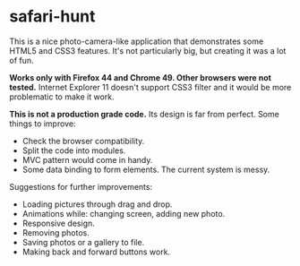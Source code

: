 # safari-hunt
This is a nice photo-camera-like application that demonstrates some HTML5 and CSS3 features.
It's not particularly big, but creating it was a lot of fun.

**Works only with Firefox 44 and Chrome 49. Other browsers were not tested.** Internet Explorer 11 doesn't support CSS3 filter and it would be more problematic to make it work.

**This is not a production grade code.** Its design is far from perfect. Some things to improve:
- Check the browser compatibility.
- Split the code into modules.
- MVC pattern would come in handy.
- Some data binding to form elements. The current system is messy.

Suggestions for further improvements:
- Loading pictures through drag and drop.
- Animations while: changing screen, adding new photo.
- Responsive design.
- Removing photos.
- Saving photos or a gallery to file.
- Making back and forward buttons work.
